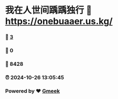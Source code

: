 # 我在人世间踽踽独行 :link: https://onebuaaer.us.kg/ 
### :page_facing_up: [3](https://onebuaaer.us.kg//tag.html) 
### :speech_balloon: 0 
### :hibiscus: 8428 
### :alarm_clock: 2024-10-26 13:05:45 
### Powered by :heart: [Gmeek](https://github.com/Meekdai/Gmeek)
